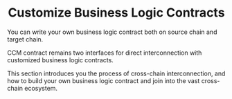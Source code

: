 <h1 align="center">Customize Business Logic Contracts</h1>

You can write your own business logic contract both on source chain and target chain. 

CCM contract remains two interfaces for direct interconnection with customized business logic contracts. 

This section introduces you the process of cross-chain interconnection, and how to build your own business logic contract and join into the vast cross-chain ecosystem.

